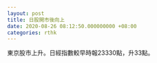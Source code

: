 ```yaml
---
layout: post
title: 日股開市後向上
date: 2020-08-26 08:12:50.000000000 +08:00
categories: rthk
---
```


東京股市上升。日經指數較早時報23330點，升33點。
